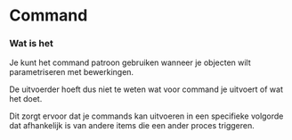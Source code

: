 # Command

### Wat is het
Je kunt het command patroon gebruiken wanneer je objecten wilt parametriseren met bewerkingen.

De uitvoerder hoeft dus niet te weten wat voor command je uitvoert of wat het doet.

Dit zorgt ervoor dat je commands kan uitvoeren in een specifieke volgorde dat afhankelijk is van andere items
die een ander proces triggeren.
